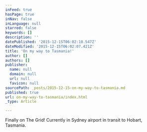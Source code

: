 ```yaml
---
inFeed: true
hasPage: true
inNav: false
inLanguage: null
starred: false
keywords: []
description: ''
datePublished: '2015-12-15T06:02:18.547Z'
dateModified: '2015-12-15T06:02:07.421Z'
title: 'On my way to Tasmania!'
author: []
authors: []
publisher:
  name: null
  domain: null
  url: null
  favicon: null
sourcePath: _posts/2015-12-15-on-my-way-to-tasmania.md
published: true
url: on-my-way-to-tasmania/index.html
_type: Article

---
```

Finally on The Grid! Currently in Sydney airport in transit to Hobart, Tasmania.
